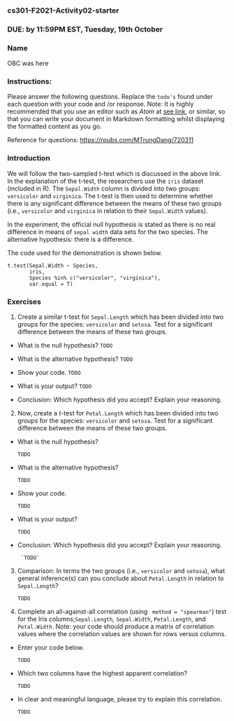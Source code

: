 ### cs301-F2021-Activity02-starter

### DUE: by 11:59PM EST, Tuesday, 19th October


### Name
OBC was here


### Instructions:
Please answer the following questions. Replace the `todo's` found under each question with your code and /or response. Note: It is highly recommended that you use an editor such as *Atom* at [see link](https://atom.io/), or similar, so that you can write your document in Markdown formatting whilst displaying the formatted content as you go.


Reference for questions: https://rpubs.com/MTrungDang/720311

###  Introduction


We will follow the two-sampled t-test which is discussed in the above link. In the explanation of the t-test, the researchers use the `iris` dataset (included in R). The `Sepal.Width` column is divided into two groups: `versicolor` and `virginica`. The t-test is then used to determine whether there is any significant difference between the means of these two groups (i.e., `versicolor` and `virginica` in relation to their `Sepal.Width` values).


In the experiment, the official null hypothesis is stated as there is no real difference in means of `sepal width` data sets for the two species. The alternative hypothesis: there is a difference.

The code used for the demonstration is shown below.

```
t.test(Sepal.Width ~ Species,
       iris,
       Species %in% c("versicolor", "virginica"),
       var.equal = T)
```


### Exercises

1. Create a similar t-test for `Sepal.Length` which has been divided into two groups for the species: `versicolor` and  `setosa`. Test for a significant difference between the means of these two groups.

 - What is the null hypothesis?
`TODO`

 - What is the alternative hypothesis?
`TODO`

 - Show your code.
`TODO`

 - What is your output?
`TODO`

 - Conclusion: Which hypothesis did you accept? Explain your reasoning.


2. Now, create a t-test for `Petal.Length` which has been divided into two groups for the species: `versicolor` and  `setosa`. Test for a significant difference between the means of these two groups.
 - What is the null hypothesis?

	`TODO`

 - What is the alternative hypothesis?

	`TODO`

 - Show your code.

	`TODO`

 - What is your output?

	`TODO`

 - Conclusion: Which hypothesis did you accept? Explain your reasoning.

		`TODO`

3. Comparison: In terms the two groups (i.e., `versicolor` and  `setosa`), what general inference(s) can you conclude about `Petal.Length` in relation to `Sepal.Length`?

	`TODO`


4. Complete an all-against-all correlation (using ` method = "spearman"`) test for the Iris columns;`Sepal.Length`, `Sepal.Width`, `Petal.Length`, and `Petal.Width`. Note: your code should produce a matrix of correlation values where the correlation values are shown for rows versus columns.
- Enter your code below.

	`TODO`

 - Which two columns have the highest apparent correlation?

	`TODO`

 - In clear and meaningful language, please try to explain this correlation.

	`TODO`
